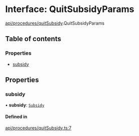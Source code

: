 # Interface: QuitSubsidyParams

[api/procedures/quitSubsidy](../wiki/api.procedures.quitSubsidy).QuitSubsidyParams

## Table of contents

### Properties

- [subsidy](../wiki/api.procedures.quitSubsidy.QuitSubsidyParams#subsidy)

## Properties

### subsidy

• **subsidy**: [`Subsidy`](../wiki/api.entities.Subsidy.Subsidy)

#### Defined in

[api/procedures/quitSubsidy.ts:7](https://github.com/PolymathNetwork/polymesh-sdk/blob/31dfa0dc/src/api/procedures/quitSubsidy.ts#L7)
